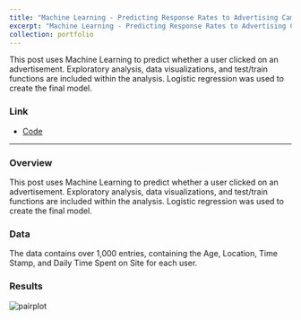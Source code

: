 ```yaml
---
title: "Machine Learning - Predicting Response Rates to Advertising Campaign"
excerpt: "Machine Learning - Predicting Response Rates to Advertising Campaign"
collection: portfolio
---
```


This post uses Machine Learning to predict whether a user clicked on an advertisement.  Exploratory analysis, data visualizations, and test/train functions are included within the analysis.  Logistic regression was used to create the final model.  


### Link

* [Code](https://github.com/newing21/Advertising-Response-Classification)


---

### Overview

This post uses Machine Learning to predict whether a user clicked on an advertisement.  Exploratory analysis, data visualizations, and test/train functions are included within the analysis.  Logistic regression was used to create the final model.  

### Data

The data contains over 1,000 entries, containing the Age, Location, Time Stamp, and Daily Time Spent on Site for each user.  



### Results

![pairplot](https://user-images.githubusercontent.com/54378394/102556950-57a31400-4087-11eb-91f6-988b78f2e153.png)



